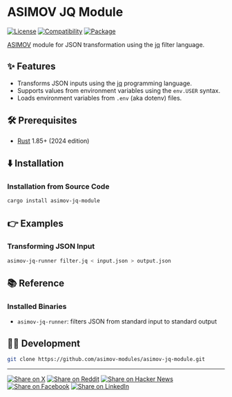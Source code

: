 # ASIMOV JQ Module

[![License](https://img.shields.io/badge/license-Public%20Domain-blue.svg)](https://unlicense.org)
[![Compatibility](https://img.shields.io/badge/rust-1.85%2B-blue)](https://blog.rust-lang.org/2025/02/20/Rust-1.85.0/)
[![Package](https://img.shields.io/crates/v/asimov-jq-module)](https://crates.io/crates/asimov-jq-module)

[ASIMOV] module for JSON transformation using the [jq] filter language.

## ✨ Features

- Transforms JSON inputs using the [jq] programming language.
- Supports values from environment variables using the `env.USER` syntax.
- Loads environment variables from `.env` (aka dotenv) files.

## 🛠️ Prerequisites

- [Rust](https://rust-lang.org) 1.85+ (2024 edition)

## ⬇️ Installation

### Installation from Source Code

```bash
cargo install asimov-jq-module
```

## 👉 Examples

### Transforming JSON Input

```bash
asimov-jq-runner filter.jq < input.json > output.json
```

## 📚 Reference

### Installed Binaries

- `asimov-jq-runner`: filters JSON from standard input to standard output

## 👨‍💻 Development

```bash
git clone https://github.com/asimov-modules/asimov-jq-module.git
```

---

[![Share on X](https://img.shields.io/badge/share%20on-x-03A9F4?logo=x)](https://x.com/intent/post?url=https://github.com/asimov-modules/asimov-jq-module&text=asimov-jq-module)
[![Share on Reddit](https://img.shields.io/badge/share%20on-reddit-red?logo=reddit)](https://reddit.com/submit?url=https://github.com/asimov-modules/asimov-jq-module&title=asimov-jq-module)
[![Share on Hacker News](https://img.shields.io/badge/share%20on-hn-orange?logo=ycombinator)](https://news.ycombinator.com/submitlink?u=https://github.com/asimov-modules/asimov-jq-module&t=asimov-jq-module)
[![Share on Facebook](https://img.shields.io/badge/share%20on-fb-1976D2?logo=facebook)](https://www.facebook.com/sharer/sharer.php?u=https://github.com/asimov-modules/asimov-jq-module)
[![Share on LinkedIn](https://img.shields.io/badge/share%20on-linkedin-3949AB?logo=linkedin)](https://www.linkedin.com/sharing/share-offsite/?url=https://github.com/asimov-modules/asimov-jq-module)

[ASIMOV]: https://github.com/asimov-platform
[jq]: https://en.wikipedia.org/wiki/Jq_(programming_language)
